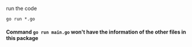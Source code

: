 run the code
```
go run *.go
```


#### Command `go run main.go` won't have the information of the other files in this package